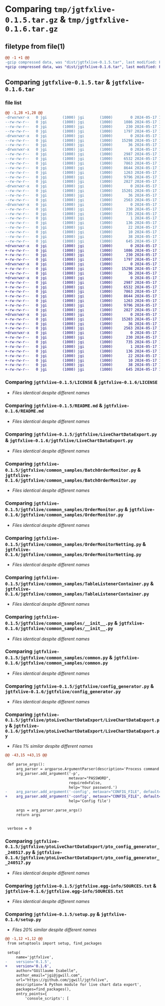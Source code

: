 # Comparing `tmp/jgtfxlive-0.1.5.tar.gz` & `tmp/jgtfxlive-0.1.6.tar.gz`

## filetype from file(1)

```diff
@@ -1 +1 @@
-gzip compressed data, was "dist/jgtfxlive-0.1.5.tar", last modified: Fri May 17 15:10:22 2024, max compression
+gzip compressed data, was "dist/jgtfxlive-0.1.6.tar", last modified: Fri May 17 15:12:03 2024, max compression
```

## Comparing `jgtfxlive-0.1.5.tar` & `jgtfxlive-0.1.6.tar`

### file list

```diff
@@ -1,28 +1,28 @@
-drwxrwxr-x   0 jgi       (1000) jgi       (1000)        0 2024-05-17 15:10:22.000000 jgtfxlive-0.1.5/
--rw-rw-r--   0 jgi       (1000) jgi       (1000)     1086 2024-05-17 13:33:11.000000 jgtfxlive-0.1.5/LICENSE
--rw-rw-r--   0 jgi       (1000) jgi       (1000)      230 2024-05-17 15:10:22.000000 jgtfxlive-0.1.5/PKG-INFO
--rw-rw-r--   0 jgi       (1000) jgi       (1000)     1797 2024-05-17 14:53:59.000000 jgtfxlive-0.1.5/README.md
-drwxrwxr-x   0 jgi       (1000) jgi       (1000)        0 2024-05-17 15:10:22.000000 jgtfxlive-0.1.5/jgtfxlive/
--rw-rw-r--   0 jgi       (1000) jgi       (1000)    15298 2024-05-17 14:21:24.000000 jgtfxlive-0.1.5/jgtfxlive/LiveChartDataExport.py
--rw-rw-r--   0 jgi       (1000) jgi       (1000)       36 2024-05-17 13:29:20.000000 jgtfxlive-0.1.5/jgtfxlive/__init__.py
-drwxrwxr-x   0 jgi       (1000) jgi       (1000)        0 2024-05-17 15:10:22.000000 jgtfxlive-0.1.5/jgtfxlive/common_samples/
--rw-rw-r--   0 jgi       (1000) jgi       (1000)     2987 2024-05-17 13:44:36.000000 jgtfxlive-0.1.5/jgtfxlive/common_samples/BatchOrderMonitor.py
--rw-rw-r--   0 jgi       (1000) jgi       (1000)     6532 2024-05-17 13:44:36.000000 jgtfxlive-0.1.5/jgtfxlive/common_samples/OrderMonitor.py
--rw-rw-r--   0 jgi       (1000) jgi       (1000)     7863 2024-05-17 13:44:36.000000 jgtfxlive-0.1.5/jgtfxlive/common_samples/OrderMonitorNetting.py
--rw-rw-r--   0 jgi       (1000) jgi       (1000)     8644 2024-05-17 13:44:36.000000 jgtfxlive-0.1.5/jgtfxlive/common_samples/TableListenerContainer.py
--rw-rw-r--   0 jgi       (1000) jgi       (1000)     1263 2024-05-17 13:44:36.000000 jgtfxlive-0.1.5/jgtfxlive/common_samples/__init__.py
--rw-rw-r--   0 jgi       (1000) jgi       (1000)     9796 2024-05-17 13:44:36.000000 jgtfxlive-0.1.5/jgtfxlive/common_samples/common.py
--rw-rw-r--   0 jgi       (1000) jgi       (1000)     2827 2024-05-17 15:05:43.000000 jgtfxlive-0.1.5/jgtfxlive/config_generator.py
-drwxrwxr-x   0 jgi       (1000) jgi       (1000)        0 2024-05-17 15:10:22.000000 jgtfxlive-0.1.5/jgtfxlive/ptoLiveChartDataExport/
--rw-rw-r--   0 jgi       (1000) jgi       (1000)    15201 2024-05-17 15:09:43.000000 jgtfxlive-0.1.5/jgtfxlive/ptoLiveChartDataExport/LiveChartDataExport.py
--rw-rw-r--   0 jgi       (1000) jgi       (1000)       36 2024-05-17 14:04:27.000000 jgtfxlive-0.1.5/jgtfxlive/ptoLiveChartDataExport/__init__.py
--rw-rw-r--   0 jgi       (1000) jgi       (1000)     2563 2024-05-17 12:32:37.000000 jgtfxlive-0.1.5/jgtfxlive/ptoLiveChartDataExport/pto_config_generator__240517.py
-drwxrwxr-x   0 jgi       (1000) jgi       (1000)        0 2024-05-17 15:10:22.000000 jgtfxlive-0.1.5/jgtfxlive.egg-info/
--rw-rw-r--   0 jgi       (1000) jgi       (1000)      230 2024-05-17 15:10:22.000000 jgtfxlive-0.1.5/jgtfxlive.egg-info/PKG-INFO
--rw-rw-r--   0 jgi       (1000) jgi       (1000)      735 2024-05-17 15:10:22.000000 jgtfxlive-0.1.5/jgtfxlive.egg-info/SOURCES.txt
--rw-rw-r--   0 jgi       (1000) jgi       (1000)        1 2024-05-17 15:10:22.000000 jgtfxlive-0.1.5/jgtfxlive.egg-info/dependency_links.txt
--rw-rw-r--   0 jgi       (1000) jgi       (1000)      136 2024-05-17 15:10:22.000000 jgtfxlive-0.1.5/jgtfxlive.egg-info/entry_points.txt
--rw-rw-r--   0 jgi       (1000) jgi       (1000)       22 2024-05-17 15:10:22.000000 jgtfxlive-0.1.5/jgtfxlive.egg-info/requires.txt
--rw-rw-r--   0 jgi       (1000) jgi       (1000)       10 2024-05-17 15:10:22.000000 jgtfxlive-0.1.5/jgtfxlive.egg-info/top_level.txt
--rw-rw-r--   0 jgi       (1000) jgi       (1000)       38 2024-05-17 15:10:22.000000 jgtfxlive-0.1.5/setup.cfg
--rw-rw-r--   0 jgi       (1000) jgi       (1000)      645 2024-05-17 15:09:55.000000 jgtfxlive-0.1.5/setup.py
+drwxrwxr-x   0 jgi       (1000) jgi       (1000)        0 2024-05-17 15:12:03.000000 jgtfxlive-0.1.6/
+-rw-rw-r--   0 jgi       (1000) jgi       (1000)     1086 2024-05-17 13:33:11.000000 jgtfxlive-0.1.6/LICENSE
+-rw-rw-r--   0 jgi       (1000) jgi       (1000)      230 2024-05-17 15:12:03.000000 jgtfxlive-0.1.6/PKG-INFO
+-rw-rw-r--   0 jgi       (1000) jgi       (1000)     1797 2024-05-17 14:53:59.000000 jgtfxlive-0.1.6/README.md
+drwxrwxr-x   0 jgi       (1000) jgi       (1000)        0 2024-05-17 15:12:03.000000 jgtfxlive-0.1.6/jgtfxlive/
+-rw-rw-r--   0 jgi       (1000) jgi       (1000)    15298 2024-05-17 14:21:24.000000 jgtfxlive-0.1.6/jgtfxlive/LiveChartDataExport.py
+-rw-rw-r--   0 jgi       (1000) jgi       (1000)       36 2024-05-17 13:29:20.000000 jgtfxlive-0.1.6/jgtfxlive/__init__.py
+drwxrwxr-x   0 jgi       (1000) jgi       (1000)        0 2024-05-17 15:12:03.000000 jgtfxlive-0.1.6/jgtfxlive/common_samples/
+-rw-rw-r--   0 jgi       (1000) jgi       (1000)     2987 2024-05-17 13:44:36.000000 jgtfxlive-0.1.6/jgtfxlive/common_samples/BatchOrderMonitor.py
+-rw-rw-r--   0 jgi       (1000) jgi       (1000)     6532 2024-05-17 13:44:36.000000 jgtfxlive-0.1.6/jgtfxlive/common_samples/OrderMonitor.py
+-rw-rw-r--   0 jgi       (1000) jgi       (1000)     7863 2024-05-17 13:44:36.000000 jgtfxlive-0.1.6/jgtfxlive/common_samples/OrderMonitorNetting.py
+-rw-rw-r--   0 jgi       (1000) jgi       (1000)     8644 2024-05-17 13:44:36.000000 jgtfxlive-0.1.6/jgtfxlive/common_samples/TableListenerContainer.py
+-rw-rw-r--   0 jgi       (1000) jgi       (1000)     1263 2024-05-17 13:44:36.000000 jgtfxlive-0.1.6/jgtfxlive/common_samples/__init__.py
+-rw-rw-r--   0 jgi       (1000) jgi       (1000)     9796 2024-05-17 13:44:36.000000 jgtfxlive-0.1.6/jgtfxlive/common_samples/common.py
+-rw-rw-r--   0 jgi       (1000) jgi       (1000)     2827 2024-05-17 15:05:43.000000 jgtfxlive-0.1.6/jgtfxlive/config_generator.py
+drwxrwxr-x   0 jgi       (1000) jgi       (1000)        0 2024-05-17 15:12:03.000000 jgtfxlive-0.1.6/jgtfxlive/ptoLiveChartDataExport/
+-rw-rw-r--   0 jgi       (1000) jgi       (1000)    15203 2024-05-17 15:11:43.000000 jgtfxlive-0.1.6/jgtfxlive/ptoLiveChartDataExport/LiveChartDataExport.py
+-rw-rw-r--   0 jgi       (1000) jgi       (1000)       36 2024-05-17 14:04:27.000000 jgtfxlive-0.1.6/jgtfxlive/ptoLiveChartDataExport/__init__.py
+-rw-rw-r--   0 jgi       (1000) jgi       (1000)     2563 2024-05-17 12:32:37.000000 jgtfxlive-0.1.6/jgtfxlive/ptoLiveChartDataExport/pto_config_generator__240517.py
+drwxrwxr-x   0 jgi       (1000) jgi       (1000)        0 2024-05-17 15:12:03.000000 jgtfxlive-0.1.6/jgtfxlive.egg-info/
+-rw-rw-r--   0 jgi       (1000) jgi       (1000)      230 2024-05-17 15:12:03.000000 jgtfxlive-0.1.6/jgtfxlive.egg-info/PKG-INFO
+-rw-rw-r--   0 jgi       (1000) jgi       (1000)      735 2024-05-17 15:12:03.000000 jgtfxlive-0.1.6/jgtfxlive.egg-info/SOURCES.txt
+-rw-rw-r--   0 jgi       (1000) jgi       (1000)        1 2024-05-17 15:12:03.000000 jgtfxlive-0.1.6/jgtfxlive.egg-info/dependency_links.txt
+-rw-rw-r--   0 jgi       (1000) jgi       (1000)      136 2024-05-17 15:12:03.000000 jgtfxlive-0.1.6/jgtfxlive.egg-info/entry_points.txt
+-rw-rw-r--   0 jgi       (1000) jgi       (1000)       22 2024-05-17 15:12:03.000000 jgtfxlive-0.1.6/jgtfxlive.egg-info/requires.txt
+-rw-rw-r--   0 jgi       (1000) jgi       (1000)       10 2024-05-17 15:12:03.000000 jgtfxlive-0.1.6/jgtfxlive.egg-info/top_level.txt
+-rw-rw-r--   0 jgi       (1000) jgi       (1000)       38 2024-05-17 15:12:03.000000 jgtfxlive-0.1.6/setup.cfg
+-rw-rw-r--   0 jgi       (1000) jgi       (1000)      645 2024-05-17 15:11:59.000000 jgtfxlive-0.1.6/setup.py
```

### Comparing `jgtfxlive-0.1.5/LICENSE` & `jgtfxlive-0.1.6/LICENSE`

 * *Files identical despite different names*

### Comparing `jgtfxlive-0.1.5/README.md` & `jgtfxlive-0.1.6/README.md`

 * *Files identical despite different names*

### Comparing `jgtfxlive-0.1.5/jgtfxlive/LiveChartDataExport.py` & `jgtfxlive-0.1.6/jgtfxlive/LiveChartDataExport.py`

 * *Files identical despite different names*

### Comparing `jgtfxlive-0.1.5/jgtfxlive/common_samples/BatchOrderMonitor.py` & `jgtfxlive-0.1.6/jgtfxlive/common_samples/BatchOrderMonitor.py`

 * *Files identical despite different names*

### Comparing `jgtfxlive-0.1.5/jgtfxlive/common_samples/OrderMonitor.py` & `jgtfxlive-0.1.6/jgtfxlive/common_samples/OrderMonitor.py`

 * *Files identical despite different names*

### Comparing `jgtfxlive-0.1.5/jgtfxlive/common_samples/OrderMonitorNetting.py` & `jgtfxlive-0.1.6/jgtfxlive/common_samples/OrderMonitorNetting.py`

 * *Files identical despite different names*

### Comparing `jgtfxlive-0.1.5/jgtfxlive/common_samples/TableListenerContainer.py` & `jgtfxlive-0.1.6/jgtfxlive/common_samples/TableListenerContainer.py`

 * *Files identical despite different names*

### Comparing `jgtfxlive-0.1.5/jgtfxlive/common_samples/__init__.py` & `jgtfxlive-0.1.6/jgtfxlive/common_samples/__init__.py`

 * *Files identical despite different names*

### Comparing `jgtfxlive-0.1.5/jgtfxlive/common_samples/common.py` & `jgtfxlive-0.1.6/jgtfxlive/common_samples/common.py`

 * *Files identical despite different names*

### Comparing `jgtfxlive-0.1.5/jgtfxlive/config_generator.py` & `jgtfxlive-0.1.6/jgtfxlive/config_generator.py`

 * *Files identical despite different names*

### Comparing `jgtfxlive-0.1.5/jgtfxlive/ptoLiveChartDataExport/LiveChartDataExport.py` & `jgtfxlive-0.1.6/jgtfxlive/ptoLiveChartDataExport/LiveChartDataExport.py`

 * *Files 1% similar despite different names*

```diff
@@ -43,15 +43,15 @@
 
 def parse_args():
     arg_parser = argparse.ArgumentParser(description='Process command parameters.')
     arg_parser.add_argument('-p',
                             metavar="PASSWORD",
                             required=False,
                             help='Your password.')
-    arg_parser.add_argument('-config', metavar="CONFIG_FILE", default='Configuration.xml',
+    arg_parser.add_argument('-config', metavar="CONFIG_FILE", default='jgtfxliveconfig.xml',
                             help='Config file')
 
     args = arg_parser.parse_args()
     return args
 
 
 verbose = 0
```

### Comparing `jgtfxlive-0.1.5/jgtfxlive/ptoLiveChartDataExport/pto_config_generator__240517.py` & `jgtfxlive-0.1.6/jgtfxlive/ptoLiveChartDataExport/pto_config_generator__240517.py`

 * *Files identical despite different names*

### Comparing `jgtfxlive-0.1.5/jgtfxlive.egg-info/SOURCES.txt` & `jgtfxlive-0.1.6/jgtfxlive.egg-info/SOURCES.txt`

 * *Files identical despite different names*

### Comparing `jgtfxlive-0.1.5/setup.py` & `jgtfxlive-0.1.6/setup.py`

 * *Files 20% similar despite different names*

```diff
@@ -1,12 +1,12 @@
 from setuptools import setup, find_packages
 
 setup(
     name='jgtfxlive',
-    version='0.1.5',
+    version='0.1.6',
     author="GUillaume Isabelle",
     author_email="jgi@jgwill.com",
     url="https://github.com/jgwill/jgtfxlive",
     description='A Python module for live chart data export',
     packages=find_packages(),
     entry_points={
         'console_scripts': [
```

